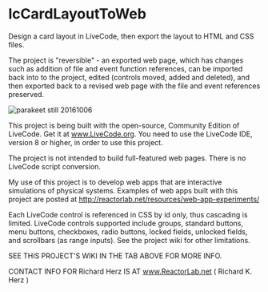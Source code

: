 # lcCardLayoutToWeb
Design a card layout in LiveCode, then export the layout to HTML and CSS files. 

The project is "reversible" - an exported web page, which has changes such as addition of file and event function references, can be imported back into to the project, edited (controls moved, added and deleted), and then exported back to a revised web page with the file and event references preserved.

![parakeet still 20161006](http://reactorlab.net/graphics/github_media/parakeet_20161007a.png)

This project is being built with the open-source, Community Edition of LiveCode. Get it at www.LiveCode.org. You need to use the LiveCode IDE, version 8 or higher, in order to use this project.

The project is not intended to build full-featured web pages. There is no LiveCode script conversion.

My use of this project is to develop web apps that are interactive simulations of physical systems. Examples of web apps built with this project are posted at http://reactorlab.net/resources/web-app-experiments/ 

Each LiveCode control is referenced in CSS by id only, thus cascading is limited. LiveCode controls supported include groups, standard buttons, menu buttons, checkboxes, radio buttons, locked fields, unlocked fields, and scrollbars (as range inputs). See the project wiki for other limitations.

SEE THIS PROJECT'S WIKI IN THE TAB ABOVE FOR MORE INFO. 

CONTACT INFO FOR Richard Herz IS AT www.ReactorLab.net ( Richard K. Herz ) 
